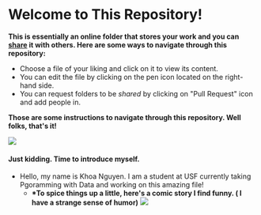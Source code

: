 # __Welcome to This Repository!__

 __This is essentially an online folder that stores your work and you can [share](https://memegenerator.net/instance/63839333/spongebob-rainbow-thanks-for-sharing) it with others. Here are some ways to navigate through this repository:__
   
- Choose a file of your liking and click on it to view its content.
- You can edit the file by clicking on the pen icon located on the right-hand side.
- You can request folders to be *shared* by clicking on "Pull Request" icon and add people in.





__Those are some instructions to navigate through this repository. Well folks, that's it!__



![](https://www.dailydot.com/wp-content/uploads/2019/09/spongebob-ight-imma-head-out-meme-500x250.jpg)


#### Just kidding. Time to introduce myself.
- Hello, my name is Khoa Nguyen. I am a student at USF currently taking Pgoramming with Data and working on this amazing file!
    - __*To spice things up a little, here's a comic story I find funny. ( I have a strange sense of humor)__
![](https://img.ifunny.co/images/3e72591f482e16174e16cffab992b8f91bf2e56e74b1abc5e3f54d43bf2eb9aa_1.jpg)
